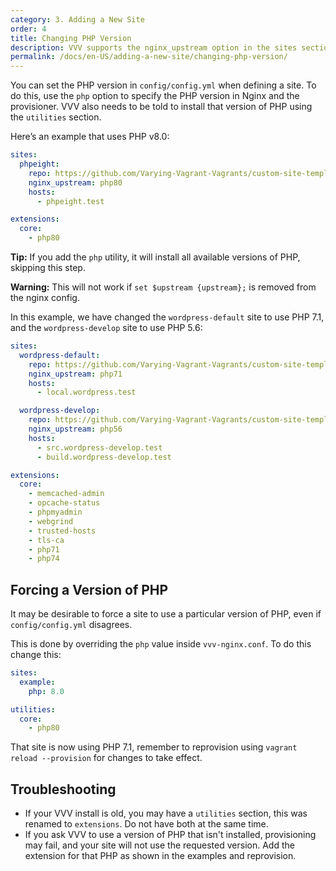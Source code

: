 ```yaml
---
category: 3. Adding a New Site
order: 4
title: Changing PHP Version
description: VVV supports the nginx_upstream option in the sites section of config/config.yml to set the PHP version.
permalink: /docs/en-US/adding-a-new-site/changing-php-version/
---
```


You can set the PHP version in `config/config.yml` when defining a site. To do this, use the `php` option to specify the PHP version in Nginx and the provisioner. VVV also needs to be told to install that version of PHP using the `utilities` section.

Here’s an example that uses PHP v8.0:

```yaml
sites:
  phpeight:
    repo: https://github.com/Varying-Vagrant-Vagrants/custom-site-template.git
    nginx_upstream: php80
    hosts:
      - phpeight.test

extensions:
  core:
    - php80
```

**Tip:** If you add the `php` utility, it will install all available versions of PHP, skipping this step.

**Warning:** This will not work if `set $upstream {upstream};` is removed from the nginx config.

In this example, we have changed the `wordpress-default` site to use PHP 7.1, and the `wordpress-develop` site to use PHP 5.6:

```yaml
sites:
  wordpress-default:
    repo: https://github.com/Varying-Vagrant-Vagrants/custom-site-template.git
    nginx_upstream: php71
    hosts:
      - local.wordpress.test

  wordpress-develop:
    repo: https://github.com/Varying-Vagrant-Vagrants/custom-site-template-develop.git
    nginx_upstream: php56
    hosts:
      - src.wordpress-develop.test
      - build.wordpress-develop.test

extensions:
  core:
    - memcached-admin
    - opcache-status
    - phpmyadmin
    - webgrind
    - trusted-hosts
    - tls-ca
    - php71
    - php74
```

## Forcing a Version of PHP

It may be desirable to force a site to use a particular version of PHP, even if `config/config.yml` disagrees.

This is done by overriding the `php` value inside `vvv-nginx.conf`. To do this change this:

```yaml
sites:
  example:
    php: 8.0

utilities:
  core:
    - php80
```

That site is now using PHP 7.1, remember to reprovision using `vagrant reload --provision` for changes to take effect.

## Troubleshooting

- If your VVV install is old, you may have a `utilities` section, this was renamed to `extensions`. Do not have both at the same time.
- If you ask VVV to use a version of PHP that isn't installed, provisioning may fail, and your site will not use the requested version. Add the extension for that PHP as shown in the examples and reprovision.

